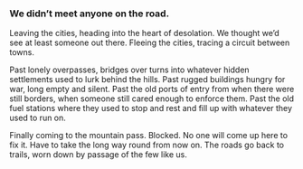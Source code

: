 ### We didn’t meet anyone on the road.

Leaving the cities, heading into the heart of desolation. We thought we’d see at least someone out there. Fleeing the cities, tracing a circuit between towns.

Past lonely overpasses, bridges over turns into whatever hidden settlements used to lurk behind the hills. Past rugged buildings hungry for war, long empty and silent. Past the old ports of entry from when there were still borders, when someone still cared enough to enforce them. Past the old fuel stations where they used to stop and rest and fill up with whatever they used to run on. 

Finally coming to the mountain pass. Blocked. No one will come up here to fix it. Have to take the long way round from now on.  The roads go back to trails, worn down by passage of the few like us.
